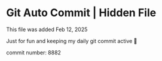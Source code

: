 # Git Auto Commit | Hidden File

This file was added Feb 12, 2025

Just for fun and keeping my daily git commit active 🤪

commit number: 8882

